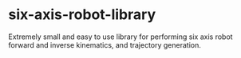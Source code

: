 # six-axis-robot-library
Extremely small and easy to use library for performing six axis robot forward and inverse kinematics, and trajectory generation.

